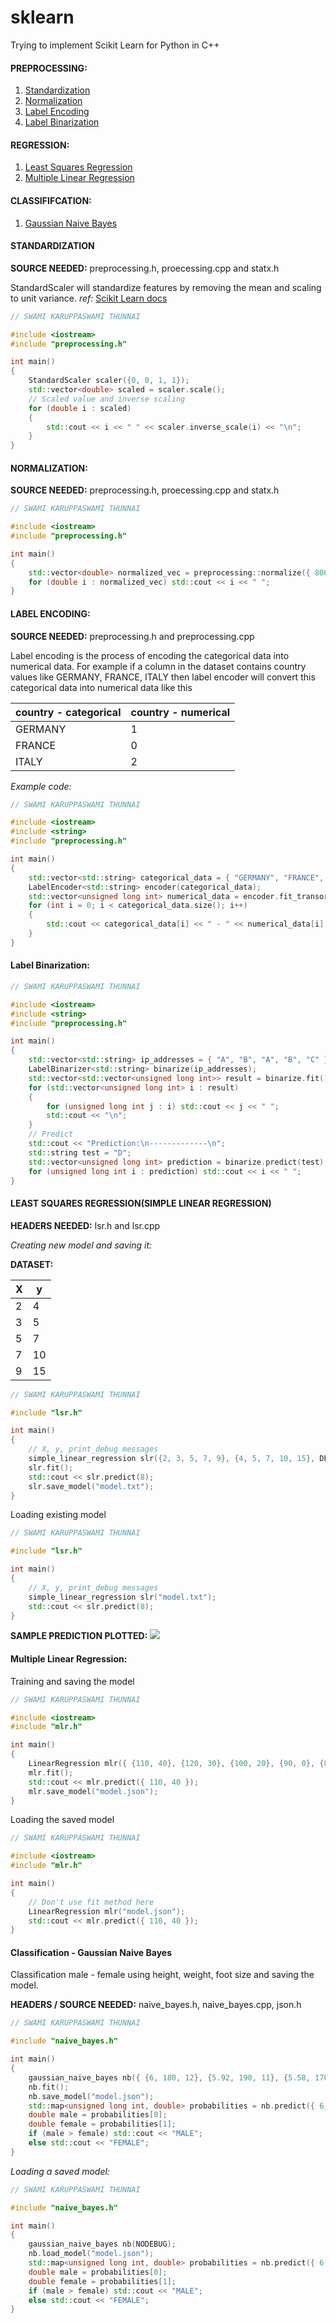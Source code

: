 # sklearn
Trying to implement Scikit Learn for Python in C++

#### PREPROCESSING:
1. [Standardization](https://github.com/VISWESWARAN1998/sklearn#standardization)
2. [Normalization](https://github.com/VISWESWARAN1998/sklearn#normalization)
3. [Label Encoding](https://github.com/VISWESWARAN1998/sklearn#label-encoding)
4. [Label Binarization](https://github.com/VISWESWARAN1998/sklearn#label-binarization)


#### REGRESSION:
1. [Least Squares Regression](https://github.com/VISWESWARAN1998/sklearn#least-squares-regressionsimple-linear-regression)
2. [Multiple Linear Regression](https://github.com/VISWESWARAN1998/sklearn#multiple-linear-regression)

#### CLASSIFIFCATION:
1. [Gaussian Naive Bayes](https://github.com/VISWESWARAN1998/sklearn#classification---gaussian-naive-bayes)


#### STANDARDIZATION

**SOURCE NEEDED:** preprocessing.h, proecessing.cpp and statx.h <br/>

StandardScaler will standardize features by removing the mean and scaling to unit variance. _ref:_ [Scikit Learn docs](https://scikit-learn.org/stable/modules/generated/sklearn.preprocessing.StandardScaler.html)

```c++
// SWAMI KARUPPASWAMI THUNNAI

#include <iostream>
#include "preprocessing.h"

int main()
{
	StandardScaler scaler({0, 0, 1, 1});
	std::vector<double> scaled = scaler.scale();
	// Scaled value and inverse scaling
	for (double i : scaled)
	{
		std::cout << i << " " << scaler.inverse_scale(i) << "\n";
	}
}
```

#### NORMALIZATION:

**SOURCE NEEDED:** preprocessing.h, proecessing.cpp and statx.h

```c++
// SWAMI KARUPPASWAMI THUNNAI

#include <iostream>
#include "preprocessing.h"

int main()
{
	std::vector<double> normalized_vec = preprocessing::normalize({ 800, 10, 12, 78, 56, 49, 7, 1200, 1500 });
	for (double i : normalized_vec) std::cout << i << " ";
}
```

#### LABEL ENCODING:

**SOURCE NEEDED:** preprocessing.h and preprocessing.cpp

Label encoding is the process of encoding the categorical data into numerical data. For example if a column in the dataset contains country values like GERMANY, FRANCE, ITALY then label encoder will convert this categorical data into numerical data like this

country - categorical |country - numerical
-------------------|-------------------
GERMANY | 1
FRANCE | 0
ITALY | 2

_Example code:_

```c++
// SWAMI KARUPPASWAMI THUNNAI

#include <iostream>
#include <string>
#include "preprocessing.h"

int main()
{
	std::vector<std::string> categorical_data = { "GERMANY", "FRANCE", "ITALY" };
	LabelEncoder<std::string> encoder(categorical_data);
	std::vector<unsigned long int> numerical_data = encoder.fit_transorm();
	for (int i = 0; i < categorical_data.size(); i++)
	{
		std::cout << categorical_data[i] << " - " << numerical_data[i] << "\n";
	}
}
```

#### Label Binarization:

```c++
// SWAMI KARUPPASWAMI THUNNAI

#include <iostream>
#include <string>
#include "preprocessing.h"

int main()
{
    std::vector<std::string> ip_addresses = { "A", "B", "A", "B", "C" };
    LabelBinarizer<std::string> binarize(ip_addresses);
    std::vector<std::vector<unsigned long int>> result = binarize.fit();
    for (std::vector<unsigned long int> i : result)
    {
        for (unsigned long int j : i) std::cout << j << " ";
        std::cout << "\n";
    }
    // Predict
    std::cout << "Prediction:\n-------------\n";
    std::string test = "D";
    std::vector<unsigned long int> prediction = binarize.predict(test);
    for (unsigned long int i : prediction) std::cout << i << " ";
}
```


#### LEAST SQUARES REGRESSION(SIMPLE LINEAR REGRESSION)

**HEADERS NEEDED:** lsr.h and lsr.cpp

_Creating new model and saving it:_<br/>

**DATASET:**

X|y
-|--
2|4
3|5
5|7
7|10
9|15

```c++
// SWAMI KARUPPASWAMI THUNNAI

#include "lsr.h"

int main()
{
	// X, y, print_debug messages
	simple_linear_regression slr({2, 3, 5, 7, 9}, {4, 5, 7, 10, 15}, DEBUG);
	slr.fit();
	std::cout << slr.predict(8);
	slr.save_model("model.txt");
}
```


Loading existing model

```c++
// SWAMI KARUPPASWAMI THUNNAI

#include "lsr.h"

int main()
{
	// X, y, print_debug messages
	simple_linear_regression slr("model.txt");
	std::cout << slr.predict(8);
}

```

**SAMPLE PREDICTION PLOTTED:**
![](static/slr.png)


#### Multiple Linear Regression:

Training and saving the model

```c++
// SWAMI KARUPPASWAMI THUNNAI

#include <iostream>
#include "mlr.h"

int main()
{
	LinearRegression mlr({ {110, 40}, {120, 30}, {100, 20}, {90, 0}, {80, 10} }, {100, 90, 80, 70, 60}, NODEBUG);
	mlr.fit();
	std::cout << mlr.predict({ 110, 40 });
	mlr.save_model("model.json");
}
```

Loading the saved model

```c++
// SWAMI KARUPPASWAMI THUNNAI

#include <iostream>
#include "mlr.h"

int main()
{
	// Don't use fit method here
	LinearRegression mlr("model.json");
	std::cout << mlr.predict({ 110, 40 });
}
```


#### Classification - Gaussian Naive Bayes

Classification male - female using height, weight, foot size and saving the model.

**HEADERS / SOURCE NEEDED:** naive_bayes.h, naive_bayes.cpp, json.h

```c++
// SWAMI KARUPPASWAMI THUNNAI

#include "naive_bayes.h"

int main()
{
	gaussian_naive_bayes nb({ {6, 180, 12}, {5.92, 190, 11}, {5.58, 170, 12}, {5.92, 165, 10}, {5, 100, 6}, {5.5, 150, 8}, {5.42, 130, 7}, {5.75, 150, 9} }, { 0, 0, 0, 0, 1, 1, 1, 1 }, DEBUG);
	nb.fit();
	nb.save_model("model.json");
	std::map<unsigned long int, double> probabilities = nb.predict({ 6, 130, 8 });
	double male = probabilities[0];
	double female = probabilities[1];
	if (male > female) std::cout << "MALE";
	else std::cout << "FEMALE";
}
```

_Loading a saved model:_

```c++
// SWAMI KARUPPASWAMI THUNNAI

#include "naive_bayes.h"

int main()
{
	gaussian_naive_bayes nb(NODEBUG);
	nb.load_model("model.json");
	std::map<unsigned long int, double> probabilities = nb.predict({ 6, 130, 8 });
	double male = probabilities[0];
	double female = probabilities[1];
	if (male > female) std::cout << "MALE";
	else std::cout << "FEMALE";
}
```
